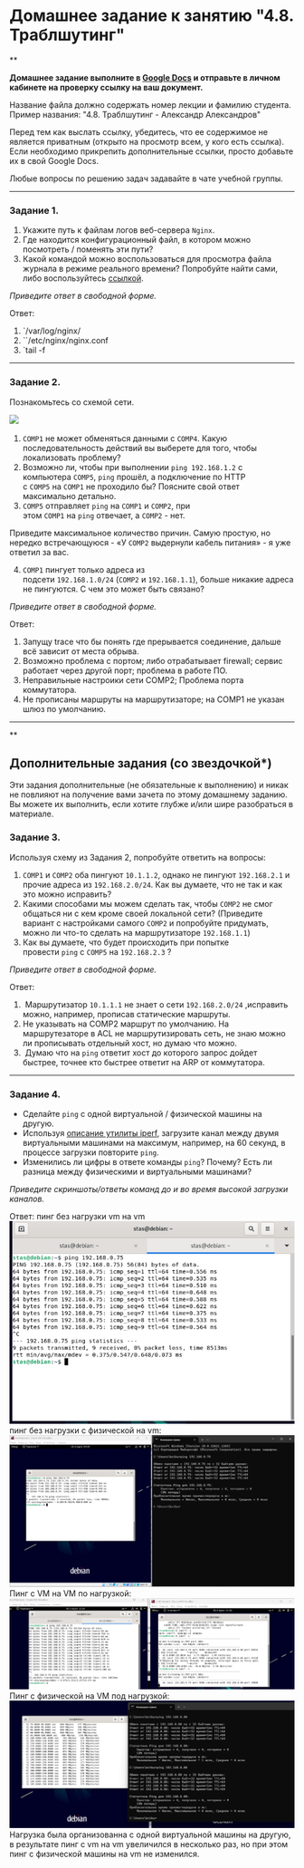 # Домашнее задание к занятию "4.8. Траблшутинг"

**

**Домашнее задание выполните в [Google Docs](https://docs.google.com/) и отправьте в личном кабинете на проверку ссылку на ваш документ.**

Название файла должно содержать номер лекции и фамилию студента. Пример названия: "4.8. Траблшутинг - Александр Александров"

Перед тем как выслать ссылку, убедитесь, что ее содержимое не является приватным (открыто на просмотр всем, у кого есть ссылка). Если необходимо прикрепить дополнительные ссылки, просто добавьте их в свой Google Docs.

Любые вопросы по решению задач задавайте в чате учебной группы.

---

### [](https://github.com/netology-code/snet-homeworks/blob/main/4-08.md#%D0%B7%D0%B0%D0%B4%D0%B0%D0%BD%D0%B8%D0%B5-1)Задание 1.

1.  Укажите путь к файлам логов веб-сервера `Nginx`.
2.  Где находится конфигурационный файл, в котором можно посмотреть / поменять эти пути?
3.  Какой командой можно воспользоваться для просмотра файла журнала в режиме реального времени? Попробуйте найти сами, либо воспользуйтесь [ссылкой](https://andreyex.ru/operacionnaya-sistema-linux/nastrojka-zhurnala-oshibok-i-dostupa-nginx/).

_Приведите ответ в свободной форме._

Ответ: 
1. `/var/log/nginx/
2. ``/etc/nginx/nginx.conf
3. `tail -f <log-file>
---

### [](https://github.com/netology-code/snet-homeworks/blob/main/4-08.md#%D0%B7%D0%B0%D0%B4%D0%B0%D0%BD%D0%B8%D0%B5-2)Задание 2.

Познакомьтесь со схемой сети.

[![](https://camo.githubusercontent.com/cbe7d2e7b46c8248ca7d62670fa6b6d4c0021781d4387ce9b8930bb4bf7d03a2/68747470733a2f2f692e696d6775722e636f6d2f5265664648596a2e706e67)](https://camo.githubusercontent.com/cbe7d2e7b46c8248ca7d62670fa6b6d4c0021781d4387ce9b8930bb4bf7d03a2/68747470733a2f2f692e696d6775722e636f6d2f5265664648596a2e706e67)

1.  `COMP1` не может обменяться данными с `COMP4`. Какую последовательность действий вы выберете для того, чтобы локализовать проблему?
2.  Возможно ли, чтобы при выполнении `ping 192.168.1.2` с компьютера `COMP5`, `ping` прошёл, а подключение по HTTP с `COMP5` на `COMP1` не проходило бы? Поясните свой ответ максимально детально.
3.  `COMP5` отправляет `ping` на `COMP1` и `COMP2`, при этом `COMP1` на `ping` отвечает, а `COMP2` - нет.

Приведите максимальное количество причин. Самую простую, но нередко встречающуюся - «У `COMP2` выдернули кабель питания» - я уже ответил за вас.

4.  `COMP1` пингует только адреса из подсети `192.168.1.0/24` (`COMP2` и `192.168.1.1`), больше никакие адреса не пингуются. С чем это может быть связано?

_Приведите ответ в свободной форме._

Ответ:
1. Запущу trace что бы понять где прерывается соединение, дальше всё зависит от места обрыва.
2. Возможно проблема с портом; либо отрабатывает firewall; сервис работает через другой порт; проблема в работе ПО.
3. Неправильные настроики сети СОМР2; Проблема порта коммутатора.
4. Не прописаны маршруты на маршрутизаторе; на COMP1 не указан  шлюз по умолчанию.

---

**

## [](https://github.com/netology-code/snet-homeworks/blob/main/4-08.md#%D0%B4%D0%BE%D0%BF%D0%BE%D0%BB%D0%BD%D0%B8%D1%82%D0%B5%D0%BB%D1%8C%D0%BD%D1%8B%D0%B5-%D0%B7%D0%B0%D0%B4%D0%B0%D0%BD%D0%B8%D1%8F-%D1%81%D0%BE-%D0%B7%D0%B2%D0%B5%D0%B7%D0%B4%D0%BE%D1%87%D0%BA%D0%BE%D0%B9)Дополнительные задания (со звездочкой*)

Эти задания дополнительные (не обязательные к выполнению) и никак не повлияют на получение вами зачета по этому домашнему заданию. Вы можете их выполнить, если хотите глубже и/или шире разобраться в материале.

### [](https://github.com/netology-code/snet-homeworks/blob/main/4-08.md#%D0%B7%D0%B0%D0%B4%D0%B0%D0%BD%D0%B8%D0%B5-3)Задание 3.

Используя схему из Задания 2, попробуйте ответить на вопросы:

1.  `COMP1` и `COMP2` оба пингуют `10.1.1.2`, однако не пингуют `192.168.2.1` и прочие адреса из `192.168.2.0/24`. Как вы думаете, что не так и как это можно исправить?
2.  Какими способами мы можем сделать так, чтобы `COMP2` не смог общаться ни с кем кроме своей локальной сети? (Приведите вариант с настройками самого `COMP2` и попробуйте придумать, можно ли что-то сделать на маршрутизаторе `192.168.1.1`)
3.  Как вы думаете, что будет происходить при попытке провести `ping` с `COMP5` на `192.168.2.3` ?

_Приведите ответ в свободной форме._

Ответ:
1.  Маршрутизатор `10.1.1.1` не знает о сети `192.168.2.0/24` ,исправить можно, например, прописав статические маршруты.
2. Не указывать на СОМР2 маршрут по умолчанию. На маршрутезаторе в ACL не маршрутизировать сеть, не знаю можно ли прописывать отдельный хост, но думаю что можно.
3.  Думаю что на `ping` ответит хост до которого запрос дойдет быстрее, точнее кто быстрее ответит на ARP от коммутатора.

---

### [](https://github.com/netology-code/snet-homeworks/blob/main/4-08.md#%D0%B7%D0%B0%D0%B4%D0%B0%D0%BD%D0%B8%D0%B5-4)Задание 4.

-   Сделайте `ping` с одной виртуальной / физической машины на другую.
-   Используя [описание утилиты iperf](https://losst.ru/kak-polzovatsya-iperf), загрузите канал между двумя виртуальными машинами на максимум, например, на 60 секунд, в процессе загрузки повторите `ping`.
-   Изменились ли цифры в ответе команды `ping`? Почему? Есть ли разница между физическими и виртуальными машинами?

_Приведите скриншоты/ответы команд до и во время высокой загрузки каналов._

Ответ: 
пинг без нагрузки vm на vm![](attachmants/2023-03-04_11-24-50.png)
пинг без нагрузки с физической на vm:![](attachmants/2023-03-04_09-28-45.png)
Пинг с VM на VM  по нагрузкой: ![](attachmants/2023-03-04_11-24-10.png)
Пинг с физической на VM под нагрузкой:![](attachmants/2023-03-04_11-19-51.png)Нагрузка была организованна с одной виртуальной машины на другую, в результате пинг с vm на vm увеличился в несколько раз, но при этом пинг с физической машины на vm не изменился. 